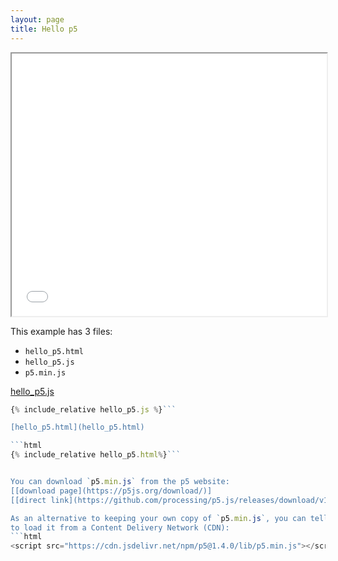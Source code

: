 ```yaml
---
layout: page
title: Hello p5
---
```


<iframe src="hello_p5.html" width="100%" height="420rem"> </iframe>

This example has 3 files:
- `hello_p5.html`
- `hello_p5.js`
- `p5.min.js`


[hello_p5.js](hello_p5.js)

```javascript
{% include_relative hello_p5.js %}```

[hello_p5.html](hello_p5.html)

```html
{% include_relative hello_p5.html%}```


You can download `p5.min.js` from the p5 website:  
[[download page](https://p5js.org/download/)]
[[direct link](https://github.com/processing/p5.js/releases/download/v1.4.0/p5.min.js)]

As an alternative to keeping your own copy of `p5.min.js`, you can tell your webpage
to load it from a Content Delivery Network (CDN):
```html
<script src="https://cdn.jsdelivr.net/npm/p5@1.4.0/lib/p5.min.js"></script>
```

